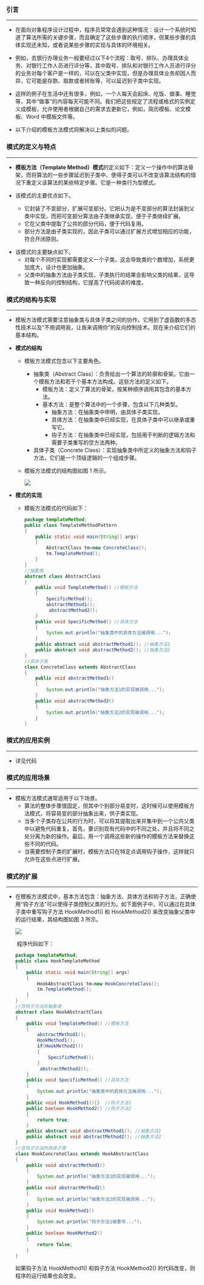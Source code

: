 ### 引言

------

* 在面向对象程序设计过程中，程序员常常会遇到这种情况：设计一个系统时知道了算法所需的关键步骤，而且确定了这些步骤的执行顺序，但某些步骤的具体实现还未知，或者说某些步骤的实现与具体的环境相关。

* 例如，去银行办理业务一般要经过以下4个流程：取号、排队、办理具体业务、对银行工作人员进行评分等，其中取号、排队和对银行工作人员进行评分的业务对每个客户是一样的，可以在父类中实现，但是办理具体业务却因人而异，它可能是存款、取款或者转账等，可以延迟到子类中实现。

* 这样的例子在生活中还有很多，例如，一个人每天会起床、吃饭、做事、睡觉等，其中“做事”的内容每天可能不同。我们把这些规定了流程或格式的实例定义成模板，允许使用者根据自己的需求去更新它，例如，简历模板、论文模板、Word 中模板文件等。

* 以下介绍的模板方法模式将解决以上类似的问题。

### 模式的定义与特点

------

* **模板方法（Template Method）模式**的定义如下：定义一个操作中的算法骨架，而将算法的一些步骤延迟到子类中，使得子类可以不改变该算法结构的情况下重定义该算法的某些特定步骤。它是一种类行为型模式。

* 该模式的主要优点如下。
  * 它封装了不变部分，扩展可变部分。它把认为是不变部分的算法封装到父类中实现，而把可变部分算法由子类继承实现，便于子类继续扩展。
  * 它在父类中提取了公共的部分代码，便于代码复用。
  * 部分方法是由子类实现的，因此子类可以通过扩展方式增加相应的功能，符合开闭原则。

+ 该模式的主要缺点如下。
  * 对每个不同的实现都需要定义一个子类，这会导致类的个数增加，系统更加庞大，设计也更加抽象。
  * 父类中的抽象方法由子类实现，子类执行的结果会影响父类的结果，这导致一种反向的控制结构，它提高了代码阅读的难度。

### 模式的结构与实现

------

+ 模板方法模式需要注意抽象类与具体子类之间的协作。它用到了虚函数的多态性技术以及“不用调用我，让我来调用你”的反向控制技术。现在来介绍它们的基本结构。

+ **模式的结构**

  + 模板方法模式包含以下主要角色。

    + 抽象类（Abstract Class）：负责给出一个算法的轮廓和骨架。它由一个模板方法和若干个基本方法构成。这些方法的定义如下。
      + 模板方法：定义了算法的骨架，按某种顺序调用其包含的基本方法。
      + 基本方法：是整个算法中的一个步骤，包含以下几种类型。
        + 抽象方法：在抽象类中申明，由具体子类实现。
        + 具体方法：在抽象类中已经实现，在具体子类中可以继承或重写它。
        + 钩子方法：在抽象类中已经实现，包括用于判断的逻辑方法和需要子类重写的空方法两种。
    + 具体子类（Concrete Class）：实现抽象类中所定义的抽象方法和钩子方法，它们是一个顶级逻辑的一个组成步骤。

  + 模板方法模式的结构图如图 1 所示。

    ![](./模板方法模式_结构图.png)

+ **模式的实现**

  + 模板方法模式的代码如下：

    ```java
    package templateMethod;
    public class TemplateMethodPattern
    {
        public static void main(String[] args)
        {
            AbstractClass tm=new ConcreteClass();
            tm.TemplateMethod();
        }
    }
    //抽象类
    abstract class AbstractClass
    {
        public void TemplateMethod() //模板方法
        {
            SpecificMethod();
            abstractMethod1();          
             abstractMethod2();
        }  
        public void SpecificMethod() //具体方法
        {
            System.out.println("抽象类中的具体方法被调用...");
        }   
        public abstract void abstractMethod1(); //抽象方法1
        public abstract void abstractMethod2(); //抽象方法2
    }
    //具体子类
    class ConcreteClass extends AbstractClass
    {
        public void abstractMethod1()
        {
            System.out.println("抽象方法1的实现被调用...");
        }   
        public void abstractMethod2()
        {
            System.out.println("抽象方法2的实现被调用...");
        }
    }
    ```

### 模式的应用实例

------

+ 详见代码

### 模式的应用场景

------

+ 模板方法模式通常适用于以下场景。
  + 算法的整体步骤很固定，但其中个别部分易变时，这时候可以使用模板方法模式，将容易变的部分抽象出来，供子类实现。
  + 当多个子类存在公共的行为时，可以将其提取出来并集中到一个公共父类中以避免代码重复。首先，要识别现有代码中的不同之处，并且将不同之处分离为新的操作。最后，用一个调用这些新的操作的模板方法来替换这些不同的代码。
  + 当需要控制子类的扩展时，模板方法只在特定点调用钩子操作，这样就只允许在这些点进行扩展。

### 模式的扩展

------

+ 在模板方法模式中，基本方法包含：抽象方法、具体方法和钩子方法，正确使用“钩子方法”可以使得子类控制父类的行为。如下面例子中，可以通过在具体子类中重写钩子方法 HookMethod1() 和 HookMethod2() 来改变抽象父类中的运行结果，其结构图如图 3 所示。

  ![](./模板方法模式_含钩子方法结构图.png)

  ​	程序代码如下：

  ```java
  package templateMethod;
  public class HookTemplateMethod
  {
      public static void main(String[] args)
      {
          HookAbstractClass tm=new HookConcreteClass();
          tm.TemplateMethod();
      }
  }
  //含钩子方法的抽象类
  abstract class HookAbstractClass
  {
      public void TemplateMethod() //模板方法
      {
          abstractMethod1();
          HookMethod1();
          if(HookMethod2())
          {
              SpecificMethod();   
          }
           abstractMethod2();
      }  
      public void SpecificMethod() //具体方法
      {
          System.out.println("抽象类中的具体方法被调用...");
      }
      public void HookMethod1(){}  //钩子方法1
      public boolean HookMethod2() //钩子方法2
      {
          return true;
      }
      public abstract void abstractMethod1(); //抽象方法1
      public abstract void abstractMethod2(); //抽象方法2
  }
  //含钩子方法的具体子类
  class HookConcreteClass extends HookAbstractClass
  {
      public void abstractMethod1()
      {
          System.out.println("抽象方法1的实现被调用...");
      }   
      public void abstractMethod2()
      {
          System.out.println("抽象方法2的实现被调用...");
      }   
      public void HookMethod1()
      {
          System.out.println("钩子方法1被重写...");
      }
      public boolean HookMethod2()
      {
          return false;
      }
  }
  ```

  如果钩子方法 HookMethod1() 和钩子方法 HookMethod2() 的代码改变，则程序的运行结果也会改变。